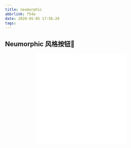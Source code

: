 ```yaml
---
title: neumorphic
abbrlink: f54a
date: 2020-05-05 17:56:29
tags:
---
```

## Neumorphic 风格按钮🔘

<p>
  <div style="width:100%; height:350px;border:none;text-align:center">
		<iframe allowtransparency="yes" frameborder="0" width="300" height="300" src="/html/20-05-04/neumorphic.html"/>
	</div>
</p>
